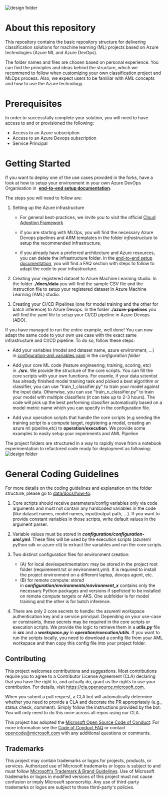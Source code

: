 ![design folder](https://github.com/microsoft/dstoolkit-classification-solution-accelerator/blob/main/docs/media/Banner_Classification_SA.png)

About this repository
============================================================================================================================================

This repository contains the basic repository structure for delivering classification solutions for machine learning (ML) projects based on Azure technologies (Azure ML and Azure DevOps).

The folder names and files are chosen based on personal experience. You can find the principles and ideas behind the structure, which we recommend to follow when customizing your own classification project and MLOps process. Also, we expect users to be familiar with AML concepts and how to use the Azure technology.

Prerequisites
============================================================================================================================

In order to successfully complete your solution, you will need to have access to and or provisioned the following:

-   Access to an Azure subscription
-   Access to an Azure Devops subscription
-   Service Principal

Getting Started
================================================================================================================================

If you want to deploy one of the use cases provided in the forks, have a look at how to setup your environment in your own Azure DevOps Organisation in  **[end-to-end setup documentation](https://github.com/microsoft/dstoolkit-classification-solution-accelerator/blob/main/docs/how-to/EndToEndSetup.md)**.

The steps you will need to follow are:

1.  Setting up the Azure infrastructure

    -   For general best-practices, we invite you to visit the official [Cloud Adoption Framework](https://docs.microsoft.com/en-us/azure/cloud-adoption-framework/ready/azure-best-practices/ai-machine-learning-resource-organization?branch=pr-en-us-1541) 

    -   if you are starting with MLOps, you will find the necessary Azure Devops pipelines and ARM templates in the folder *infrastructure* to setup the recommended infrastructure.

    -   if you already have a preferred architecture and Azure resources, you can delete the infrastructure folder. In the [end-to-end setup documentation](https://dev.azure.com/DAISolutions/End-to-End%20Machine%20Learning/_git/Classification?path=%2Fdocs%2Fhow-to%2FEndToEndSetup.md&version=GBmain), you will find a FAQ section with steps to follow to adapt the code to your infrastructure.

2.  Creating your registered dataset to Azure Machine Learning studio. In the folder **./docs/data** you will find the sample CSV file and the instruction file to setup your registered dataset in Azure Machine Learning (AML) studio.

3.  Creating your CI/CD Pipelines (one for model training and the other for batch inference) to Azure Devops. In the folder **./azure-pipelines** you will find the yaml file to setup your CI/CD pipeline in Azure Devops (ADO).

If you have managed to run the entire example, well done! You can now adapt the same code to your own use case with the exact same infrastructure and CI/CD pipeline. To do so, follow these steps:

-   Add your variables (model and dataset name, azure environment, ...) in [configuration-aml.variables.yaml](https://github.com/microsoft/dstoolkit-classification-solution-accelerator/blob/main/configuration/configuration-aml.variables.yml) in the *configuration folder*

-   Add your core ML code (feature engineering, training, scoring, etc) in **./src**. We provide the structure of the core scripts. You can fill the core scripts with your own functions. For examle, if your data scientist has already finished model training task and picked a best algorithm or classifier, you can use "train_1_classifier.py" to train your model against the input data. Otherwise, you can use "train_n_classifier.py" to train your model with multiple classifiers (it can take up to 2-3 hours). The code will pick up the best performing classifier automatically based on a model metric name which you can specify in the configuration file.

-   Add your operation scripts that handle the core scripts (e.g sending the training script to a compute target, registering a model, creating an azure ml pipeline,etc) to **operation/execution**. We provide some examples to easily setup your experiments and AML Pipeline

The project folders are structured in a way to rapidly move from a notebook experimentation to refactored code ready for deployment as following: ![design folder](https://github.com/microsoft/dstoolkit-classification-solution-accelerator/blob/main/docs/media/items.png)

General Coding Guidelines
====================================================================================================================================================

For more details on the coding guidelines and explanation on the folder structure, please go to [data/docs/how-to](https://github.com/microsoft/dstoolkit-classification-solution-accelerator/blob/main/docs/how-to/GettingStarted.md).

1.  Core scripts should receive parameters/config variables only via code arguments and must not contain any hardcoded variables in the code (like dataset names, model names, input/output path, ...). If you want to provide constant variables in those scripts, write default values in the argument parser.

2.  Variable values must be stored in ***configuration/configuration-aml.yml***. These files will be used by the execution scripts (azureml python sdk or azure-cli) to extract the variables and run the core scripts.

3.  Two distinct configuration files for environment creation:

    -   (A) for local dev/experimentation: may be stored in the project root folder (requirement.txt or environment.yml). It is required to install the project environment on a different laptop, devops agent, etc.
    -   (B) for remote compute: stored in ***configuration/environments/environment_x*** contains only the necessary Python packages and versions if speficied to be installed on remote compute targets or AKS. One subfolder is for model training and the other is for batch inference.
4.  There are only 2 core secrets to handle: the azureml workspace authentication key and a service principal. Depending on your use-case or constraints, these secrets may be required in the core scripts or execution scripts. We provide the logic to retrieve them in a ***utils.py*** file in ***src*** and a ***workspace.py*** in ***operation/execution/utils***. If you want to run the scripts locally, you need to download a config file from your AML workspace and then copy this config file into your project folder.

## Contributing

This project welcomes contributions and suggestions.  Most contributions require you to agree to a
Contributor License Agreement (CLA) declaring that you have the right to, and actually do, grant us
the rights to use your contribution. For details, visit https://cla.opensource.microsoft.com.

When you submit a pull request, a CLA bot will automatically determine whether you need to provide
a CLA and decorate the PR appropriately (e.g., status check, comment). Simply follow the instructions
provided by the bot. You will only need to do this once across all repos using our CLA.

This project has adopted the [Microsoft Open Source Code of Conduct](https://opensource.microsoft.com/codeofconduct/).
For more information see the [Code of Conduct FAQ](https://opensource.microsoft.com/codeofconduct/faq/) or
contact [opencode@microsoft.com](mailto:opencode@microsoft.com) with any additional questions or comments.

## Trademarks

This project may contain trademarks or logos for projects, products, or services. Authorized use of Microsoft 
trademarks or logos is subject to and must follow 
[Microsoft's Trademark & Brand Guidelines](https://www.microsoft.com/en-us/legal/intellectualproperty/trademarks/usage/general).
Use of Microsoft trademarks or logos in modified versions of this project must not cause confusion or imply Microsoft sponsorship.
Any use of third-party trademarks or logos are subject to those third-party's policies.

